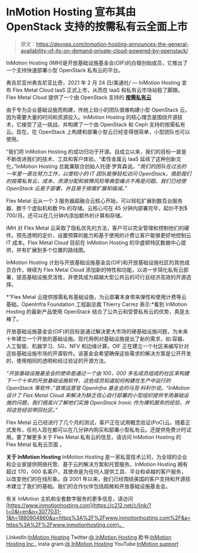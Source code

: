 # InMotion Hosting 宣布其由 OpenStack 支持的按需私有云全面上市

> 原文：<https://devops.com/inmotion-hosting-announces-the-general-availability-of-its-on-demand-private-cloud-powered-by-openstack/>

InMotion Hosting (IMH)是开放基础设施基金会(OIF)的白银创始成员，它推出了一个支持快速部署小型 OpenStack 私有云的平台。

弗吉尼亚州弗吉尼亚比奇，2021 年 2 月 24 日/美通社/ — InMotion Hosting 宣布 Flex Metal Cloud IaaS 正式上市，从而在 IaaS 和私有云市场站稳了脚跟。Flex Metal Cloud 提供了一个由 OpenStack 支持的 **[按需私有云](https://c212.net/c/link/?t=0&l=en&o=3077031-1&h=2778162369&u=https%3A%2F%2Fwww.inmotionhosting.com%2Fcloud%2Fprivate%2Fhosted&a=On-Demand+Private+Cloud)**

由于专为企业基础设施而构建，传统上较小的团队很难构建小型 OpenStack 云，因为需要大量的时间和资源投入。InMotion Hosting 的核心理念是围绕开源技术，它接受了这一挑战，并构建了一个由 OpenStack 和 Ceph 支持的按需私有云。现在，在 OpenStack 上构建和部署小型云已经变得很简单，小型团队也可以使用。

“我们将 InMotion Hosting 的成功归功于开源。自成立以来，我们的目标一直是不断改进我们的技术、工具和客户体验。“柔性金属云 IaaS 延续了这种创新文化，”InMotion Hosting 总裁兼联合创始人托德·罗宾森说。*“我们的团队在过去的一年里一直在努力工作，以使较小的 IT 团队能够轻松访问 OpenStack。借助我们的按需私有云，成本、资源分配和故障风险等典型痛点不再是问题。我们已经使 OpenStack 云易于部署，并且易于按需扩展和缩减。”*

Flex Metal 云从一个 3 服务器超融合云核心开始，可以轻松扩展到数百台服务器、数千个虚拟机和数 Pb 的存储。云核心可在 45 分钟内部署完毕，起价不到$ 700/月。还可以在几分钟内添加额外的计算和存储。

IMH 对 Flex Metal 云采取了隐私优先的方法，客户可以完全管理和控制他们的硬件。预先透明的定价、设置预算的能力和基于使用的计费让客户能够更好地控制云 IT 成本。Flex Metal Cloud 目前在 InMotion Hosting 的华盛顿特区数据中心提供，并有扩展到多个位置的路线图。

InMotion Hosting 计划与开放基础设施基金会(OIF)和开放基础设施社区的其他成员合作，继续为 Flex Metal Cloud 添加新的特性和功能，以进一步简化私有云部署，提高基础设施灵活性，并使其成为超越大型公共云的可行且经济高效的开源选择。

*“Flex Metal 云提供按需私有基础设施，为云部署本身带来弹性和使用计费等云基础。OpenInfra Foundation 工程副总裁 Thierry Carrez 表示:*看到 InMotion Hosting 的最新产品使用 OpenStack 结合了公共云和受管私有云的优势，真是太棒了。

开放基础设施基金会(OIF)的目标是通过解决更大市场的硬基础设施问题，为未来十年建立一个开放的基础设施。现代用例对基础设施提出了新的需求，如:容器、人工智能、机器学习、5G、NFV 和边缘计算。OIF 正在建立一个社区来编写针对这些基础设施市场的开源软件。该基金会希望确保这些需求的解决方案是公开开发的，使用相同的透明和经过验证的开源方法。

*“开放基础设施基金会的使命是通过一个由 100，000 多名成员组成的社区来构建下一个十年的开放基础设施软件，这些成员知道如何构建在生产中运行的 OpenStack 等软件，”*首席运营官 OpenInfra 基金会的马克·科利尔说。*“InMotion 设计了 Flex Metal Cloud 来解决为缺乏信心自行部署的小型组织提供专用基础设施的问题，我们很高兴了解他们实施 OpenStack Ironic 作为裸机服务的经验，并将这些经验带回社区。”*

Flex Metal 云已经进行了几个月的测试，客户正在试用概念验证(PoC)云。随着正式发布，任何人现在都可以在几分钟内购买和部署小型私有云。还提供免费计时试用。要了解更多关于 Flex Metal 私有云的信息，请访问 InMotion Hosting 的 Flex Metal 私有云页面 。

**关于 InMotion Hosting** InMotion Hosting 是一家私营技术公司，为全球的企业和企业家提供网络托管、基于云的解决方案和托管服务。InMotion Hosting 拥有超过 170，000 名客户，其使命是为任何人提供工具、平台和卓越的客户服务，以改变他们的在线形象。自 2001 年以来，我们已经围绕美国的客户支持和开源技术建立了我们的基础。我们的合作伙伴包括超微和开放基础设施基金会。

有关 InMotion 主机和全套数字服务的更多信息，请访问[https://www.inmotionhosting.com](https://c212.net/c/link/?t=0&l=en&o=3077031-1&h=1880904860&u=https%3A%2F%2Fwww.inmotionhosting.com%2F&a=https%3A%2F%2Fwww.inmotionhosting.com)。

LinkedIn:[InMotion Hosting](https://c212.net/c/link/?t=0&l=en&o=3077031-1&h=1249018041&u=https%3A%2F%2Fwww.linkedin.com%2Fcompany%2Finmotion-hosting%2F&a=InMotion+Hosting) Twitter:[@ InMotion Hosting](https://c212.net/c/link/?t=0&l=en&o=3077031-1&h=4017733831&u=https%3A%2F%2Ftwitter.com%2Finmotionhosting&a=%40inmotionhosting)
脸书:[InMotion Hosting Inc .](https://c212.net/c/link/?t=0&l=en&o=3077031-1&h=2679755929&u=https%3A%2F%2Fwww.facebook.com%2Finmotionhosting&a=InMotion+Hosting+Inc.)
insta gram:[@ InMotion Hosting](https://c212.net/c/link/?t=0&l=en&o=3077031-1&h=3939798838&u=https%3A%2F%2Fwww.instagram.com%2Finmotionhosting%2F%3Fhl%3Den&a=%40inmotionhosting) YouTube:[InMotion support](https://c212.net/c/link/?t=0&l=en&o=3077031-1&h=261665898&u=https%3A%2F%2Fwww.youtube.com%2Fuser%2FInMotionSupport&a=InMotionSupport)
